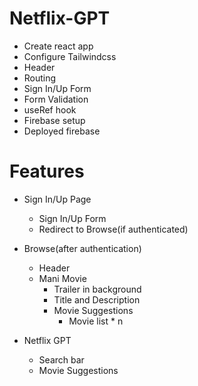 # Netflix-GPT

- Create react app
- Configure Tailwindcss
- Header
- Routing
- Sign In/Up Form
- Form Validation
- useRef hook
- Firebase setup
- Deployed firebase

# Features

- Sign In/Up Page

  - Sign In/Up Form
  - Redirect to Browse(if authenticated)

- Browse(after authentication)

  - Header
  - Mani Movie
    - Trailer in background
    - Title and Description
    - Movie Suggestions
      - Movie list \* n

- Netflix GPT
  - Search bar
  - Movie Suggestions
